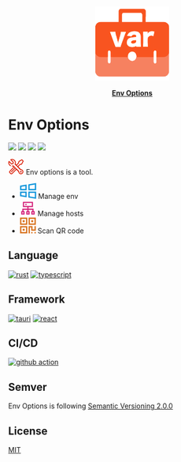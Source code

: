 <p align="center">
    <img width="150px" height="150px" src='resources/logo.png' alt="">
</p>

<p align="center">
    <a href="https://github.com/Zhiqiang-Wu/EnvOptions2" style="font-weight: bold">Env Options</a>
</p>

# Env Options

![](https://img.shields.io/github/package-json/v/Zhiqiang-Wu/EnvOptions2)
![](https://img.shields.io/github/downloads/Zhiqiang-Wu/EnvOptions2/total)
![](https://img.shields.io/github/workflow/status/Zhiqiang-Wu/EnvOptions2/Publish)
![](https://img.shields.io/github/license/Zhiqiang-Wu/EnvOptions2)

![](resources/tools.svg) Env options is a tool.

* ![](resources/env.svg) Manage env
* ![](resources/hosts.svg) Manage hosts
* ![](resources/qrcode.svg) Scan QR code

## Language

[![rust](https://skillicons.dev/icons?i=rust)](https://www.rust-lang.org/) [![typescript](https://skillicons.dev/icons?i=typescript)](https://www.typescriptlang.org/)

## Framework

[![tauri](https://skillicons.dev/icons?i=tauri)](https://tauri.app/) [![react](https://skillicons.dev/icons?i=react)](https://www.reactjs.org/)

## CI/CD

[![github action](https://skillicons.dev/icons?i=github)](https://github.com/actions)

## Semver

Env Options is following [Semantic Versioning 2.0.0](https://semver.org/)

## License

[MIT](./LICENSE)